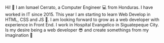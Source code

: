 Hi! :wave: I am Ismael Cerrato, a Computer Engineer :computer: from Honduras. I have worked in IT since 2015. This year I am starting to learn Web Develop in HTML, CSS and JS :raised_hands:. I am looking forward to grow as a web developer  with experience in Front End. I work in Hospital Evangelico in Siguatepeque City. Is my desire being a web developer :sunglasses: and create somethings from my imagination :thought_balloon:


<!---
jicerrato/jicerrato is a ✨ special ✨ repository because its `README.md` (this file) appears on your GitHub profile.
You can click the Preview link to take a look at your changes.
--->
